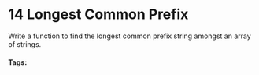 # 14 Longest Common Prefix

Write a function to find the longest common prefix string amongst an array of strings.

#### Tags:
